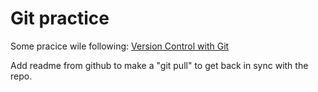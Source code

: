 # Git practice

Some pracice wile following: [Version Control with Git](https://www.coursera.org/learn/version-control-with-git)

Add readme from github to make a "git pull" to get back in sync with the repo.
